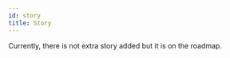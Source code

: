 ```yaml
---
id: story
title: Story
---
```


Currently, there is not extra story added but it is on the roadmap.
